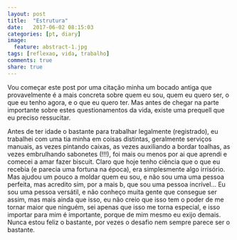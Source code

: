 ```yaml
---
layout: post
title:  "Estrutura"
date:   2017-06-02 08:15:03
categories: [pt, diary]
image:
  feature: abstract-1.jpg
tags: [reflexao, vida, trabalho]
comments: true
share: true
---
```

Vou começar este post por uma citação minha um bocado antiga que provavelmente é a mais concreta sobre quem eu sou, quem eu quero ser, o que eu tenho agora, e o que eu quero ter. Mas antes de chegar na parte importante sobre estes questionamentos da vida, existe uma prequell que eu preciso ressucitar.


Antes de ter idade o bastante para trabalhar legalmente (registrado), eu trabalhei com uma tia minha em coisas distintas, geralmente serviços manuais, as vezes pintando caixas, as vezes auxiliando a bordar toalhas, as vezes embrulhando sabonetes (!!!), foi mais ou menos por ai que aprendi e comecei a amar fazer biscuit. Claro que hoje tenho ciência que o que eu recebia (e parecia uma fortuna na época), era simplesmente algo irrisório. Mas ajudou um pouco a moldar quem eu sou, e não sou uma uma pessoa perfeita, mas acredito sim, por a mais b, que sou uma pessoa incrível... Eu sou uma pessoa versátil, e não conheço muita gente que consegue ser assim, mas mais ainda que isso, eu não creio que isso tem o poder de me tornar maior que ninguém, sei apenas que isso me torna especial, e isso importar para mim é importante, porque de mim mesmo eu exijo demais. Nunca estou feliz o bastante, por vezes o desafio nem sempre parece ser o bastante.